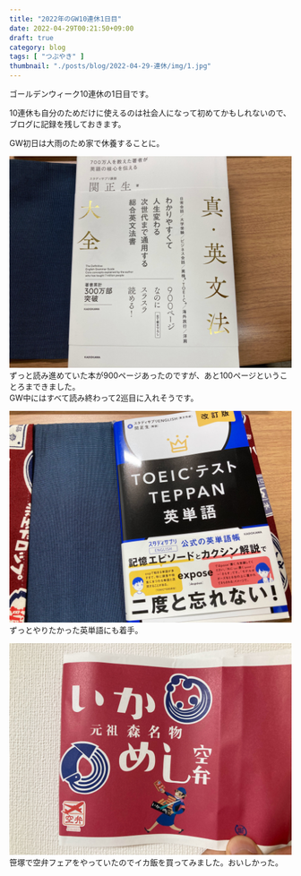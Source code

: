 ```yaml
---
title: "2022年のGW10連休1日目"
date: 2022-04-29T00:21:50+09:00
draft: true
category: blog
tags: [ "つぶやき" ]
thumbnail: "./posts/blog/2022-04-29-連休/img/1.jpg"
---
```

ゴールデンウィーク10連休の1日目です。  
<!--more-->
10連休も自分のためだけに使えるのは社会人になって初めてかもしれないので、ブログに記録を残しておきます。    

GW初日は大雨のため家で休養することに。  

![](./img/1.jpg)
ずっと読み進めていた本が900ページあったのですが、あと100ページということろまできました。  
GW中にはすべて読み終わって2巡目に入れそうです。  

![](./img/2.jpg)
ずっとやりたかった英単語にも着手。  
  
![](./img/3.jpg)
笹塚で空弁フェアをやっていたのでイカ飯を買ってみました。おいしかった。  
